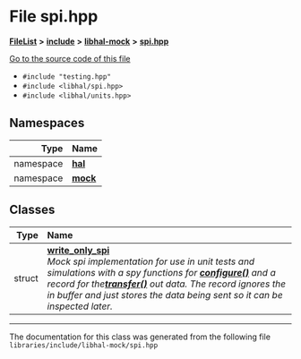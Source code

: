 

# File spi.hpp



[**FileList**](files.md) **>** [**include**](dir_cba0faac6e93618a6e2539705915bd70.md) **>** [**libhal-mock**](dir_24679974995b72317f1fb09ac5dd2fb9.md) **>** [**spi.hpp**](libhal-mock_2spi_8hpp.md)

[Go to the source code of this file](libhal-mock_2spi_8hpp_source.md)



* `#include "testing.hpp"`
* `#include <libhal/spi.hpp>`
* `#include <libhal/units.hpp>`













## Namespaces

| Type | Name |
| ---: | :--- |
| namespace | [**hal**](namespacehal.md) <br> |
| namespace | [**mock**](namespacehal_1_1mock.md) <br> |


## Classes

| Type | Name |
| ---: | :--- |
| struct | [**write\_only\_spi**](structhal_1_1mock_1_1write__only__spi.md) <br>_Mock spi implementation for use in unit tests and simulations with a spy functions for_ [_**configure()**_](classhal_1_1spi.md#function-configure) _and a record for the_[_**transfer()**_](classhal_1_1spi.md#function-transfer) _out data. The record ignores the in buffer and just stores the data being sent so it can be inspected later._ |



















































------------------------------
The documentation for this class was generated from the following file `libraries/include/libhal-mock/spi.hpp`

